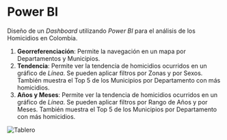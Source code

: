 # Power BI
Diseño de un _Dashboard_ utilizando _Power BI_ para el análisis de los Homicidios en Colombia.

1. **Georreferenciación**: Permite la navegación en un mapa por Departamentos y Municipios.
2. **Tendencia**: Permite ver la tendencia de homicidios ocurridos en un gráfico de _Línea_. Se pueden aplicar filtros por Zonas y por Sexos. También muestra el Top 5 de los Municipios por Departamento con más homicidios.
3. **Años y Meses**: Permite ver la tendencia de homicidios ocurridos en un gráfico de _Línea_. Se pueden aplicar filtros por Rango de Años y por Meses. También muestra el Top 5 de los Municipios por Departamento con más homicidios. 

![Tablero](dashboard.png)
